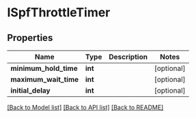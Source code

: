 # ISpfThrottleTimer

## Properties
Name | Type | Description | Notes
------------ | ------------- | ------------- | -------------
**minimum_hold_time** | **int** |  | [optional] 
**maximum_wait_time** | **int** |  | [optional] 
**initial_delay** | **int** |  | [optional] 

[[Back to Model list]](../README.md#documentation-for-models) [[Back to API list]](../README.md#documentation-for-api-endpoints) [[Back to README]](../README.md)


